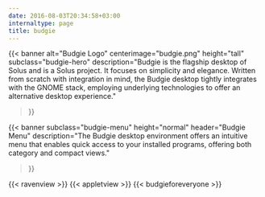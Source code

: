 ```yaml
---
date: 2016-08-03T20:34:58+03:00
internaltype: page
title: budgie
---
```


{{< banner
	alt="Budgie Logo"
	centerimage="budgie.png"
	height="tall"
	subclass="budgie-hero"
	description="Budgie is the flagship desktop of Solus and is a Solus project. It focuses on simplicity and elegance. Written from scratch with integration in mind, the Budgie desktop tightly integrates with the GNOME stack, employing underlying technologies to offer an alternative desktop experience."
>}}

{{< banner
	subclass="budgie-menu"
	height="normal"
	header="Budgie Menu"
	description="The Budgie desktop environment offers an intuitive menu that enables quick access to your installed programs, offering both category and compact views."
>}}

{{< ravenview >}}
{{< appletview >}}
{{< budgieforeveryone >}}
